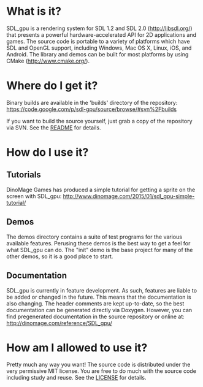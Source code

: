 # What is it? #

SDL\_gpu is a rendering system for SDL 1.2 and SDL 2.0 (http://libsdl.org/) that presents a powerful hardware-accelerated API for 2D applications and games.  The source code is portable to a variety of platforms which have SDL and OpenGL support, including Windows, Mac OS X, Linux, iOS, and Android.  The library and demos can be built for most platforms by using CMake (http://www.cmake.org/).


# Where do I get it? #

Binary builds are available in the 'builds' directory of the repository:
https://code.google.com/p/sdl-gpu/source/browse/#svn%2Fbuilds

If you want to build the source yourself, just grab a copy of the repository via SVN.  See the [README](https://sdl-gpu.googlecode.com/svn/trunk/README.txt) for details.


# How do I use it? #

## Tutorials ##

DinoMage Games has produced a simple tutorial for getting a sprite on the screen with SDL\_gpu:
http://www.dinomage.com/2015/01/sdl_gpu-simple-tutorial/

## Demos ##

The demos directory contains a suite of test programs for the various available features.  Perusing these demos is the best way to get a feel for what SDL\_gpu can do.  The "init" demo is the base project for many of the other demos, so it is a good place to start.


## Documentation ##

SDL\_gpu is currently in feature development.  As such, features are liable to be added or changed in the future.  This means that the documentation is also changing.  The header comments are kept up-to-date, so the best documentation can be generated directly via Doxygen.  However, you can find pregenerated documentation in the source repository or online at:
http://dinomage.com/reference/SDL_gpu/


# How am I allowed to use it? #

Pretty much any way you want!  The source code is distributed under the very permissive MIT license.  You are free to do much with the source code including study and reuse.  See the [LICENSE](https://sdl-gpu.googlecode.com/svn/trunk/LICENSE.txt) for details.